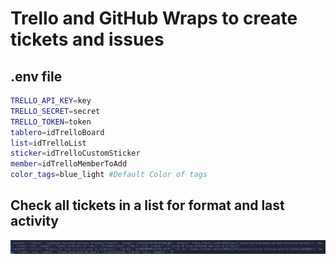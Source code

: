 # Trello and GitHub Wraps to create tickets and issues

## .env file

```bash
TRELLO_API_KEY=key
TRELLO_SECRET=secret
TRELLO_TOKEN=token
tablero=idTrelloBoard 
list=idTrelloList 
sticker=idTrelloCustomSticker
member=idTrelloMemberToAdd
color_tags=blue_light #Default Color of tags
```
## Check all tickets in a list for format and last activity

![check ticket](doc/images/2023-06-11-20-03-57.png)